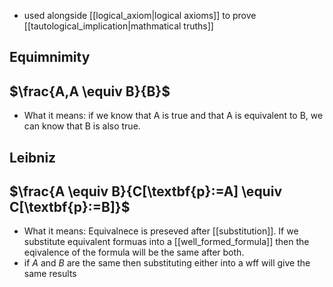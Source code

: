 - used alongside [[logical_axiom|logical axioms]] to prove [[tautological_implication|mathmatical truths]]

## Equimnimity
## $\frac{A,A \equiv B}{B}$
- What it means: if we know that A is true and that A is equivalent to B, we can know that B is also true.

## Leibniz
## $\frac{A \equiv B}{C[\textbf{p}:=A] \equiv C[\textbf{p}:=B]}$

- What it means: Equivalnece is preseved after [[substitution]]. If we substitute equivalent formuas into a [[well_formed_formula]] then the eqivalence of the formula will be the same after both.
- if $A$ and $B$ are the same then substituting either into  a wff will give the same results 